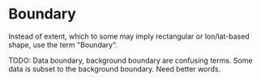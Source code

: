 # Boundary

Instead of extent, which to some may imply rectangular or lon/lat-based shape,
use the term "Boundary".

TODO: Data boundary, background boundary are confusing terms. Some data is
subset to the background boundary. Need better words.
